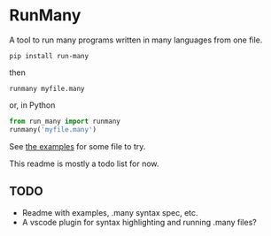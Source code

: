 # RunMany

A tool to run many programs written in many languages from one file.

```console
pip install run-many
```

then

```console
runmany myfile.many
```

or, in Python

```py
from run_many import runmany
runmany('myfile.many')
```  

See [the examples](https://github.com/discretegames/runmany/tree/main/examples) for some file to try.

This readme is mostly a todo list for now.

## TODO

- Readme with examples, .many syntax spec, etc.
- A vscode plugin for syntax highlighting and running .many files?
